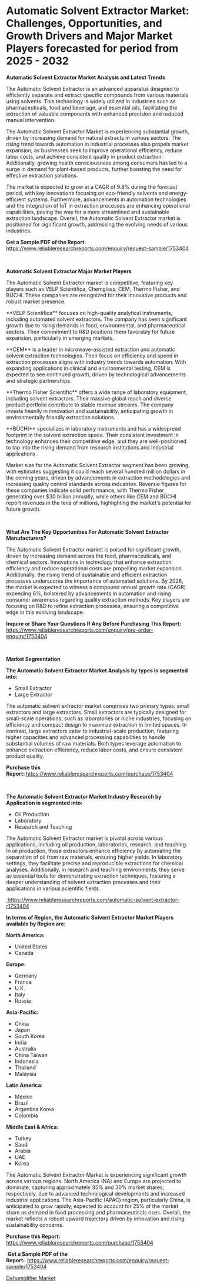 <p><h1>Automatic Solvent Extractor Market: Challenges, Opportunities, and Growth Drivers and Major Market Players forecasted for period from 2025 - 2032</h1></p><p><strong>Automatic Solvent Extractor Market Analysis and Latest Trends</strong></p>
<p><p>The Automatic Solvent Extractor is an advanced apparatus designed to efficiently separate and extract specific compounds from various materials using solvents. This technology is widely utilized in industries such as pharmaceuticals, food and beverage, and essential oils, facilitating the extraction of valuable components with enhanced precision and reduced manual intervention.</p><p>The Automatic Solvent Extractor Market is experiencing substantial growth, driven by increasing demand for natural extracts in various sectors. The rising trend towards automation in industrial processes also propels market expansion, as businesses seek to improve operational efficiency, reduce labor costs, and achieve consistent quality in product extraction. Additionally, growing health consciousness among consumers has led to a surge in demand for plant-based products, further boosting the need for effective extraction solutions.</p><p>The market is expected to grow at a CAGR of 9.8% during the forecast period, with key innovations focusing on eco-friendly solvents and energy-efficient systems. Furthermore, advancements in automation technologies and the integration of IoT in extraction processes are enhancing operational capabilities, paving the way for a more streamlined and sustainable extraction landscape. Overall, the Automatic Solvent Extractor market is positioned for significant growth, addressing the evolving needs of various industries.</p></p>
<p><strong>Get a Sample PDF of the Report:&nbsp;</strong> <a href="https://www.reliableresearchreports.com/enquiry/request-sample/1753404?utm_campaign=2307&utm_medium=2&utm_source=Github&utm_content=ia&utm_term=18022025&utm_id=automatic-solvent-extractor">https://www.reliableresearchreports.com/enquiry/request-sample/1753404</a></p>
<p>&nbsp;</p>
<p><strong>Automatic Solvent Extractor Major Market Players</strong></p>
<p><p>The Automatic Solvent Extractor market is competitive, featuring key players such as VELP Scientifica, Chemglass, CEM, Thermo Fisher, and BÜCHI. These companies are recognized for their innovative products and robust market presence.</p><p>**VELP Scientifica** focuses on high-quality analytical instruments, including automated solvent extractors. The company has seen significant growth due to rising demands in food, environmental, and pharmaceutical sectors. Their commitment to R&D positions them favorably for future expansion, particularly in emerging markets.</p><p>**CEM** is a leader in microwave-assisted extraction and automatic solvent extraction technologies. Their focus on efficiency and speed in extraction processes aligns with industry trends towards automation. With expanding applications in clinical and environmental testing, CEM is expected to see continued growth, driven by technological advancements and strategic partnerships.</p><p>**Thermo Fisher Scientific** offers a wide range of laboratory equipment, including solvent extractors. Their massive global reach and diverse product portfolio contribute to stable revenue streams. The company invests heavily in innovation and sustainability, anticipating growth in environmentally friendly extraction solutions.</p><p>**BÜCHI** specializes in laboratory instruments and has a widespread footprint in the solvent extraction space. Their consistent investment in technology enhances their competitive edge, and they are well-positioned to tap into the rising demand from research institutions and industrial applications.</p><p>Market size for the Automatic Solvent Extractor segment has been growing, with estimates suggesting it could reach several hundred million dollars in the coming years, driven by advancements in extraction methodologies and increasing quality control standards across industries. Revenue figures for these companies indicate solid performance, with Thermo Fisher generating over $30 billion annually, while others like CEM and BÜCHI report revenues in the tens of millions, highlighting the market's potential for future growth.</p></p>
<p>&nbsp;</p>
<p><strong>What Are The Key Opportunities For Automatic Solvent Extractor Manufacturers?</strong></p>
<p><p>The Automatic Solvent Extractor market is poised for significant growth, driven by increasing demand across the food, pharmaceuticals, and chemical sectors. Innovations in technology that enhance extraction efficiency and reduce operational costs are propelling market expansion. Additionally, the rising trend of sustainable and efficient extraction processes underscores the importance of automated solutions. By 2028, the market is expected to witness a compound annual growth rate (CAGR) exceeding 6%, bolstered by advancements in automation and rising consumer awareness regarding quality extraction methods. Key players are focusing on R&D to refine extraction processes, ensuring a competitive edge in this evolving landscape.</p></p>
<p><strong>Inquire or Share Your Questions If Any Before Purchasing This Report:</strong> <a href="https://www.reliableresearchreports.com/enquiry/pre-order-enquiry/1753404?utm_campaign=2307&utm_medium=2&utm_source=Github&utm_content=ia&utm_term=18022025&utm_id=automatic-solvent-extractor">https://www.reliableresearchreports.com/enquiry/pre-order-enquiry/1753404</a></p>
<p>&nbsp;</p>
<p><strong>Market Segmentation</strong></p>
<p><strong>The Automatic Solvent Extractor Market Analysis by types is segmented into:</strong></p>
<p><ul><li>Small Extractor</li><li>Large Extractor</li></ul></p>
<p><p>The automatic solvent extractor market comprises two primary types: small extractors and large extractors. Small extractors are typically designed for small-scale operations, such as laboratories or niche industries, focusing on efficiency and compact design to maximize extraction in limited spaces. In contrast, large extractors cater to industrial-scale production, featuring higher capacities and advanced processing capabilities to handle substantial volumes of raw materials. Both types leverage automation to enhance extraction efficiency, reduce labor costs, and ensure consistent product quality.</p></p>
<p><strong>Purchase this Report:&nbsp;</strong><a href="https://www.reliableresearchreports.com/purchase/1753404?utm_campaign=2307&utm_medium=2&utm_source=Github&utm_content=ia&utm_term=18022025&utm_id=automatic-solvent-extractor">https://www.reliableresearchreports.com/purchase/1753404</a></p>
<p>&nbsp;</p>
<p><strong>The Automatic Solvent Extractor Market Industry Research by Application is segmented into:</strong></p>
<p><ul><li>Oil Production</li><li>Laboratory</li><li>Research and Teaching</li></ul></p>
<p><p>The Automatic Solvent Extractor market is pivotal across various applications, including oil production, laboratories, research, and teaching. In oil production, these extractors enhance efficiency by automating the separation of oil from raw materials, ensuring higher yields. In laboratory settings, they facilitate precise and reproducible extractions for chemical analyses. Additionally, in research and teaching environments, they serve as essential tools for demonstrating extraction techniques, fostering a deeper understanding of solvent extraction processes and their applications in various scientific fields.</p></p>
<p><a href="https://www.reliableresearchreports.com/automatic-solvent-extractor-r1753404?utm_campaign=2307&utm_medium=2&utm_source=Github&utm_content=ia&utm_term=18022025&utm_id=automatic-solvent-extractor">&nbsp;https://www.reliableresearchreports.com/automatic-solvent-extractor-r1753404</a></p>
<p><strong>In terms of Region, the Automatic Solvent Extractor Market Players available by Region are:</strong></p>
<p>
    <p> <strong> North America: </strong>
        <ul>
            <li>United States</li>
            <li>Canada</li>
        </ul>
        </p> 
    <p> <strong> Europe: </strong>
        <ul>
            <li>Germany</li>
            <li>France</li>
            <li>U.K.</li>
            <li>Italy</li>
            <li>Russia</li>
        </ul>
        </p> 
    <p> <strong> Asia-Pacific: </strong>
        <ul>
            <li>China</li>
            <li>Japan</li>
            <li>South Korea</li>
            <li>India</li>
            <li>Australia</li>
            <li>China Taiwan</li>
            <li>Indonesia</li>
            <li>Thailand</li>
            <li>Malaysia</li>
        </ul>
        </p> 
    <p> <strong> Latin America: </strong>
        <ul>
            <li>Mexico</li>
            <li>Brazil</li>
            <li>Argentina Korea</li>
            <li>Colombia</li>
        </ul>
        </p> 
    <p> <strong> Middle East & Africa: </strong>
        <ul>
            <li>Turkey</li>
            <li>Saudi</li>
            <li>Arabia</li>
            <li>UAE</li>
            <li>Korea</li>
        </ul>
    </p>
    </p>
<p><p>The Automatic Solvent Extractor Market is experiencing significant growth across various regions. North America (NA) and Europe are projected to dominate, capturing approximately 35% and 30% market shares, respectively, due to advanced technological developments and increased industrial applications. The Asia-Pacific (APAC) region, particularly China, is anticipated to grow rapidly, expected to account for 25% of the market share as demand in food processing and pharmaceuticals rises. Overall, the market reflects a robust upward trajectory driven by innovation and rising sustainability concerns.</p></p>
<p><strong>Purchase this Report: </strong><a href="https://www.reliableresearchreports.com/purchase/1753404?utm_campaign=2307&utm_medium=2&utm_source=Github&utm_content=ia&utm_term=18022025&utm_id=automatic-solvent-extractor">https://www.reliableresearchreports.com/purchase/1753404</a></p>
<p>&nbsp;<strong>Get a Sample PDF of the Report:&nbsp;&nbsp;</strong><a href="https://www.reliableresearchreports.com/enquiry/request-sample/1753404?utm_campaign=2307&utm_medium=2&utm_source=Github&utm_content=ia&utm_term=18022025&utm_id=automatic-solvent-extractor">https://www.reliableresearchreports.com/enquiry/request-sample/1753404</a></p>
<p><strong></strong></p>
<p><p><a href="https://github.com/manesros8/Market-Research-Report-List-1/blob/main/dehumidifier-market.md?utm_campaign=2307&utm_medium=2&utm_source=Github&utm_content=ia&utm_term=18022025&utm_id=automatic-solvent-extractor">Dehumidifier Market</a></p></p>